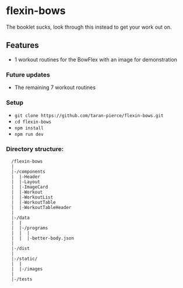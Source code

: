 # flexin-bows
The booklet sucks, look through this instead to get your work out on.

## Features
* 1 workout routines for the BowFlex with an image for demonstration

### Future updates
* The remaining 7 workout routines

### Setup
* `git clone https://github.com/taran-pierce/flexin-bows.git`
* `cd flexin-bows`
* `npm install`
* `npm run dev`

### Directory structure:

```
  /flexin-bows
  |
  |-/components
  |  |-Header
  |  |-Layout
  |  |-ImageCard
  |  |-Workout
  |  |-WorkoutList
  |  |-WorkoutTable
  |  |-WorkoutTableHeader
  |
  |-/data
  |  |
  |  |-/programs
  |  |  |
  |  |  |-better-body.json
  |  
  |-/dist
  |
  |-/static/
  |  |
  |  |-/images
  |
  |-/tests       
```
